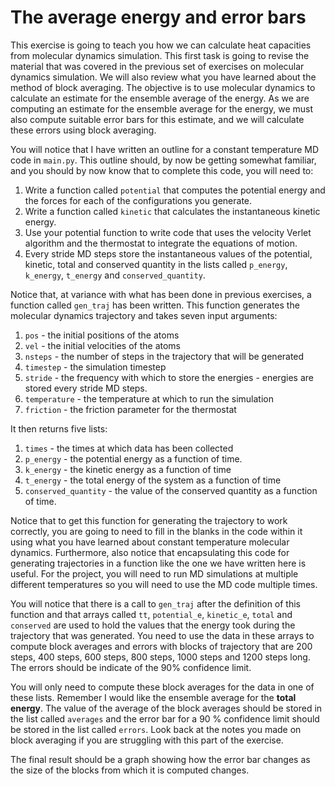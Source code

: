 # The average energy and error bars

This exercise is going to teach you how we can calculate heat capacities from molecular dynamics simulation.  This first task is going to revise the material that was covered in the previous set of exercises on molecular dynamics simulation.  We will also review what you have learned about the method of block averaging.  The objective is to use molecular dynamics to calculate an estimate for the ensemble average of the energy.  As we are computing an estimate for the ensemble average for the energy, we must also compute suitable error bars for this estimate, and we will calculate these errors using block averaging.

You will notice that I have written an outline for a constant temperature MD code in `main.py`.  This outline should, by now be getting somewhat familiar, and you should by now know that to complete this code, you will need to:

1. Write a function called `potential` that computes the potential energy and the forces for each of the configurations you generate.
2. Write a function called `kinetic` that calculates the instantaneous kinetic energy.
3. Use your potential function to write code that uses the velocity Verlet algorithm and the thermostat to integrate the equations of motion.
4. Every stride MD steps store the instantaneous values of the potential, kinetic, total and conserved quantity in the lists called `p_energy`, `k_energy`, `t_energy` and `conserved_quantity`.

Notice that, at variance with what has been done in previous exercises, a function called `gen_traj` has been written.  This function generates the molecular dynamics trajectory and takes seven input arguments:

1. `pos` - the initial positions of the atoms
2. `vel` - the initial velocities of the atoms
3. `nsteps` - the number of steps in the trajectory that will be generated
4. `timestep` - the simulation timestep
5. `stride` - the frequency with which to store the energies - energies are stored every stride MD steps.
6. `temperature` - the temperature at which to run the simulation
7. `friction` - the friction parameter for the thermostat

It then returns five lists:

1. `times` - the times at which data has been collected
2. `p_energy` - the potential energy as a function of time.
3. `k_energy` - the kinetic energy as a function of time
4. `t_energy` - the total energy of the system as a function of time
5. `conserved_quantity` - the value of the conserved quantity as a function of time.

Notice that to get this function for generating the trajectory to work correctly, you are going to need to fill in the blanks in the code within it using what you have learned about constant temperature molecular dynamics.  Furthermore, also notice that encapsulating this code for generating trajectories in a function like the one we have written here is useful.  For the project, you will need to run MD simulations at multiple different temperatures so you will need to use the MD code multiple times.

You will notice that there is a call to `gen_traj` after the definition of this function and that arrays called `tt`, `potential_e`, `kinetic_e`, `total` and `conserved` are used to hold the values that the energy took during the trajectory that was generated.  You need to use the data in these arrays to compute block averages and errors with blocks of trajectory that are 200 steps, 400 steps, 600 steps, 800 steps, 1000 steps and 1200 steps long.  The errors should be indicate of the 90% confidence limit.  

You will only need to compute these block averages for the data in one of these lists.  Remember I would like the ensemble average for the __total energy__.  The value of the average of the block averages should be stored in the list called `averages` and the error bar for a 90 % confidence limit should be stored in the list called `errors`.  Look back at the notes you made on block averaging if you are struggling with this part of the exercise.

The final result should be a graph showing how the error bar changes as the size of the blocks from which it is computed changes.

 


